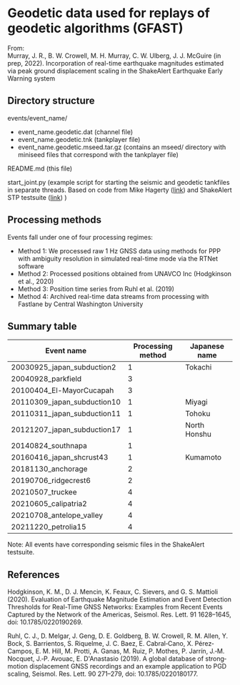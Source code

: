 # Geodetic data used for replays of geodetic algorithms (GFAST)
From:  
Murray, J. R., B. W. Crowell, M. H. Murray, C. W. Ulberg, J. J. McGuire (in prep, 2022). Incorporation of real-time earthquake magnitudes estimated via peak ground displacement scaling in the ShakeAlert Earthquake Early Warning system

## Directory structure
events/event_name/
- event_name.geodetic.dat (channel file)
- event_name.geodetic.tnk (tankplayer file)
- event_name.geodetic.mseed.tar.gz (contains an mseed/ directory with miniseed files that correspond with the tankplayer file)

README.md (this file)

start_joint.py (example script for starting the seismic and geodetic tankfiles in separate threads. Based on code from Mike Hagerty ([link](https://github.com/mikehagerty/GFAST_playback_data)) and ShakeAlert STP testsuite ([link](https://code.usgs.gov/EEW/testsuite)) )

## Processing methods
Events fall under one of four processing regimes:
- Method 1: We processed raw 1 Hz GNSS data using methods for PPP with ambiguity
resolution in simulated real-time mode via the RTNet software
- Method 2: Processed positions obtained from UNAVCO Inc (Hodgkinson et al., 2020)
- Method 3: Position time series from Ruhl et al. (2019)
- Method 4: Archived real-time data streams from processing with Fastlane by Central
Washington University


## Summary table
| Event name | Processing method | Japanese name |
| --- | --- | --- |
| 20030925_japan_subduction2  | 1 | Tokachi |
| 20040928_parkfield          | 3 | |
| 20100404_El-MayorCucapah    | 3 | |
| 20110309_japan_subduction10 | 1 | Miyagi |
| 20110311_japan_subduction11 | 1 | Tohoku |
| 20121207_japan_subduction17 | 1 | North Honshu |
| 20140824_southnapa          | 1 | |
| 20160416_japan_shcrust43    | 1 | Kumamoto |
| 20181130_anchorage          | 2 | |
| 20190706_ridgecrest6        | 2 | |
| 20210507_truckee            | 4 | |
| 20210605_calipatria2        | 4 | |
| 20210708_antelope_valley    | 4 | |
| 20211220_petrolia15         | 4 | |

Note: All events have corresponding seismic files in the ShakeAlert testsuite.

## References
Hodgkinson, K. M., D. J. Mencin, K. Feaux, C. Sievers, and G. S. Mattioli (2020). Evaluation of Earthquake Magnitude Estimation and Event Detection Thresholds for Real-Time GNSS Networks: Examples from Recent Events Captured by the Network of the Americas, Seismol. Res. Lett. 91 1628–1645, doi: 10.1785/0220190269.

Ruhl, C. J., D. Melgar, J. Geng, D. E. Goldberg, B. W. Crowell, R. M. Allen, Y. Bock, S. Barrientos, S. Riquelme, J. C. Baez, E. Cabral‐Cano, X. Pérez‐Campos, E. M. Hill, M. Protti, A. Ganas, M. Ruiz, P. Mothes, P. Jarrín, J.‐M. Nocquet, J.‐P. Avouac, E. D'Anastasio (2019). A global database of strong‐motion displacement GNSS recordings and an example application to PGD scaling, Seismol. Res. Lett. 90 271–279, doi: 10.1785/0220180177.

